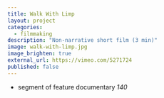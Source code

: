 ```yaml
---
title: Walk With Limp
layout: project
categories:
  - filmmaking
description: "Non-narrative short film (3 min)"
image: walk-with-limp.jpg
image_brighten: true
external_url: https://vimeo.com/5271724
published: false
---
```


- segment of feature documentary _140_
